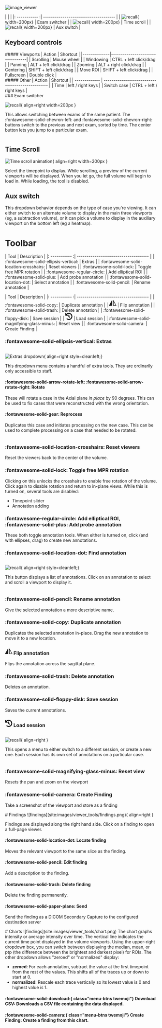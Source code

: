 ![image_viewer](site:images/viewer_toolbar.png)

|           |                            |
|: ----------- :| ------------------------------------- |
| ![recall](site:images/viewer_tools/exam-switch-closed.png){ width=200px}     | Exam switcher       |
| ![recall](site:images/viewer_tools/time-scroll.png){ width=200px}     | Time scroll       |
| ![recall](site:images/viewer_tools/aux-switch.png){ width=200px}     | Aux switch       |

<h2>Keyboard controls</h2>
<div class="grid" markdown>
<div markdown>
##### Viewports
| Action       | Shortcut                         |
|--------------|----------------------------------|
| Scrolling    | Mouse wheel                      |
| Windowing    | <span class="badge badge-primary">CTRL</span> + left click/drag  |
| Panning      | <span class="badge badge-primary">ALT</span> + left click/drag   |
| Zooming      | <span class="badge badge-primary">ALT</span> + right click/drag  |
| Centering    | <span class="badge badge-primary">SHIFT</span> + left click/drag |
| Move ROI     | <span class="badge badge-primary">SHIFT</span> + left click/drag |
| Fullscreen   | Double click                     |

</div>
<div markdown>
##### Other
| Action        | Shortcut                                          |
| ------------- | ------------------------------------------------- |
| Time          | <span class="badge badge-primary">left</span> / <span class="badge badge-primary">right</span> keys |
| Switch case   | <span class="badge badge-primary">CTRL</span> + <span class="badge badge-primary">left</span> / <span class="badge badge-primary">right</span> keys |
</div>
</div>
### Exam switcher

<div markdown style="overflow: auto;">

![recall](site:images/viewer_tools/exam-switch.png){ align=right width=200px }

This allows switching between exams of the same patient. The :fontawesome-solid-chevron-left: and :fontawesome-solid-chevron-right: buttons switch to the previous and next exam, sorted by time. The center button lets you jump to a particular exam.
</div>

## Time Scroll

![Time scroll animation](site:images/viewer_tools/time-scroll-anim.gif){ align=right width=200px }

Select the timepoint to display. While scrolling, a preview of the current viewports will be displayed. When you let go, the full volume will begin to load in. While loading, the tool is disabled.

## Aux switch

This dropdown behavior depends on the type of case you're viewing. It can either switch to an alternate volume to display in the main three viewports (eg, a subtraction volume), or it can pick a volume to display in the auxiliary viewport on the bottom left (eg a heatmap). 

# Toolbar

<div class="grid menu-btns" markdown>

| Tool          | Description                           |
|: ----------- :| ------------------------------------- |
| :fontawesome-solid-ellipsis-vertical:     | Extras       |
| :fontawesome-solid-location-crosshairs: | Reset viewers |
| :fontawesome-solid-lock: | Toggle free MPR rotation |
| :fontawesome-regular-circle: | Add elliptical ROI |
| :fontawesome-solid-plus:    | Add probe annotation |
| :fontawesome-solid-location-dot:    | Select annotation |
| :fontawesome-solid-pencil:    | Rename annotation |

| Tool          | Description                           |
|: ----------- :| ------------------------------------- |
| :fontawesome-solid-copy:     | Duplicate annotation |
| <span class="twemoji"><svg xmlns="http://www.w3.org/2000/svg" width="24" height="24" fill="currentColor" class="bi bi-symmetry-vertical" viewBox="0 0 16 16"><path d="M7 2.5a.5.5 0 0 0-.939-.24l-6 11A.5.5 0 0 0 .5 14h6a.5.5 0 0 0 .5-.5v-11zm2.376-.484a.5.5 0 0 1 .563.245l6 11A.5.5 0 0 1 15.5 14h-6a.5.5 0 0 1-.5-.5v-11a.5.5 0 0 1 .376-.484zM10 4.46V13h4.658L10 4.46z"></path></svg>     | Flip annotation |
| :fontawesome-solid-trash: | Delete annotation |
| :fontawesome-solid-floppy-disk:     | Save session |
| <span class="twemoji"><svg xmlns="http://www.w3.org/2000/svg" width="24" height="24" viewBox="0 0 512 512"><path d="M504 255.5c.3 136.6-111.2 248.4-247.8 248.5-59 0-113.2-20.5-155.8-54.9-11.1-8.9-11.9-25.5-1.8-35.6l11.3-11.3c8.6-8.6 22.4-9.6 31.9-2C173.1 425.1 212.8 440 256 440c101.7 0 184-82.3 184-184 0-101.7-82.3-184-184-184-48.8 0-93.1 19-126.1 49.9l50.8 50.8c10.1 10.1 2.9 27.3-11.3 27.3H24c-8.8 0-16-7.2-16-16V38.6c0-14.3 17.2-21.4 27.3-11.3l49.4 49.4C129.2 34.1 189.6 8 256 8c136.8 0 247.7 110.8 248 247.5zm-180.9 78.8l9.8-12.6c8.1-10.5 6.3-25.5-4.2-33.7L288 256.3V152c0-13.3-10.7-24-24-24h-16c-13.3 0-24 10.7-24 24v135.7l65.4 50.9c10.5 8.1 25.5 6.3 33.7-4.2z"/></svg></span> | Load session |
| :fontawesome-solid-magnifying-glass-minus: | Reset view |
| :fontawesome-solid-camera: | Create Finding |
</div>

### :fontawesome-solid-ellipsis-vertical: Extras
<div markdown style="overflow: auto;">

![Extras dropdown](site:images/viewer_tools/extras-menu.png){ align=right style=clear:left;}

This dropdown menu contains a handful of extra tools. They are ordinarily only accessible to staff.
#### :fontawesome-solid-arrow-rotate-left: :fontawesome-solid-arrow-rotate-right: Rotate
These will rotate a case in the Axial plane *in place* by 90 degrees. This can be used to fix cases that were reconstructed with the wrong orientation.

#### :fontawesome-solid-gear: Reprocess
Duplicates this case and initiates processing on the new case. This can be used to complete processing on a case that needed to be rotated.

</div>


### :fontawesome-solid-location-crosshairs: Reset viewers
Reset the viewers back to the center of the volume.

### :fontawesome-solid-lock: Toggle free MPR rotation
Clicking on this unlocks the crosshairs to enable free rotation of the volume. Click again to disable rotation and return to in-plane views. While this is turned on, several tools are disabled:

- Timepoint slider
- Annotation adding
### :fontawesome-regular-circle: Add elliptical ROI, :fontawesome-solid-plus: Add probe annotation
These both toggle annotation tools. When either is turned on, click (and with ellipses, drag) to create new annotations. 
### :fontawesome-solid-location-dot: Find annotation

<div markdown style="overflow: auto;">

![recall](site:images/viewer_tools/roi-menu.png){ align=right style=clear:left;}

This button displays a list of annotations. Click on an annotation to select and scroll a viewport to display it.

</div>

<div markdown class="grid bordergrid">

### :fontawesome-solid-pencil: Rename annotation
Give the selected annotation a more descriptive name. 


### :fontawesome-solid-copy: Duplicate annotation
Duplicates the selected annotation in-place. Drag the new annotation to move it to a new location.

<h3><span class="twemoji"><svg xmlns="http://www.w3.org/2000/svg" width="24" height="24" fill="currentColor" class="bi bi-symmetry-vertical" viewBox="0 0 16 16"><path d="M7 2.5a.5.5 0 0 0-.939-.24l-6 11A.5.5 0 0 0 .5 14h6a.5.5 0 0 0 .5-.5v-11zm2.376-.484a.5.5 0 0 1 .563.245l6 11A.5.5 0 0 1 15.5 14h-6a.5.5 0 0 1-.5-.5v-11a.5.5 0 0 1 .376-.484zM10 4.46V13h4.658L10 4.46z"></path></svg></span> Flip annotation</h3>

Flips the annotation across the sagittal plane. 
### :fontawesome-solid-trash: Delete annotation
Deletes an annotation.

### :fontawesome-solid-floppy-disk: Save session
Saves the current annotations.
</div>

<h3><span class="twemoji"><svg xmlns="http://www.w3.org/2000/svg" width="24" height="24" viewBox="0 0 512 512"><path d="M504 255.5c.3 136.6-111.2 248.4-247.8 248.5-59 0-113.2-20.5-155.8-54.9-11.1-8.9-11.9-25.5-1.8-35.6l11.3-11.3c8.6-8.6 22.4-9.6 31.9-2C173.1 425.1 212.8 440 256 440c101.7 0 184-82.3 184-184 0-101.7-82.3-184-184-184-48.8 0-93.1 19-126.1 49.9l50.8 50.8c10.1 10.1 2.9 27.3-11.3 27.3H24c-8.8 0-16-7.2-16-16V38.6c0-14.3 17.2-21.4 27.3-11.3l49.4 49.4C129.2 34.1 189.6 8 256 8c136.8 0 247.7 110.8 248 247.5zm-180.9 78.8l9.8-12.6c8.1-10.5 6.3-25.5-4.2-33.7L288 256.3V152c0-13.3-10.7-24-24-24h-16c-13.3 0-24 10.7-24 24v135.7l65.4 50.9c10.5 8.1 25.5 6.3 33.7-4.2z"/></svg></span> Load session</h3>

<div markdown style="overflow: auto;">

![recall](site:images/viewer_tools/session-menu.png){ align=right }

This opens a menu to either switch to a different session, or create a new one. Each session has its own set of annotations on a particular case.

</div>

<div markdown class="grid bordergrid">

### :fontawesome-solid-magnifying-glass-minus: Reset view 
Resets the pan and zoom on the viewport

### :fontawesome-solid-camera: Create Finding 
Take a screenshot of the viewport and store as a finding
</div>

<div markdown style="overflow: auto;">
# Findings
![findings](site:images/viewer_tools/findings.png){ align=right }

Findings are displayed along the right hand side. Click on a finding to open a full-page viewer. 

#### :fontawesome-solid-location-dot: Locate finding
Moves the relevant viewport to the same slice as the finding.
#### :fontawesome-solid-pencil: Edit finding
Add a description to the finding.
#### :fontawesome-solid-trash: Delete finding
Delete the finding permanently.
#### :fontawesome-solid-paper-plane: Send
Send the finding as a DICOM Secondary Capture to the configured destination server

</div>
# Charts
![findings](site:images/viewer_tools/chart.png)
The chart graphs intensity or average intensity over time. The vertical line indicates the current time point displayed in the volume viewports. Using the upper-right dropdown box, you can switch between displaying the median, mean, or ptp (the difference between the brightest and darkest pixel) for ROIs. The other dropdown allows "zeroed" or "normalized" display: 

- **zeroed**: For each annotation, subtract the value at the first timepoint from the rest of the values. This shifts all of the traces up or down to start at 0.
- **normalized**: Rescale each trace vertically so its lowest value is 0 and highest value is 1.

#### :fontawesome-solid-download:{ class="menu-btns twemoji"} Download CSV: Downloads a CSV file containing the data displayed.
#### :fontawesome-solid-camera:{ class="menu-btns twemoji"} Create Finding: Create a finding from this chart.